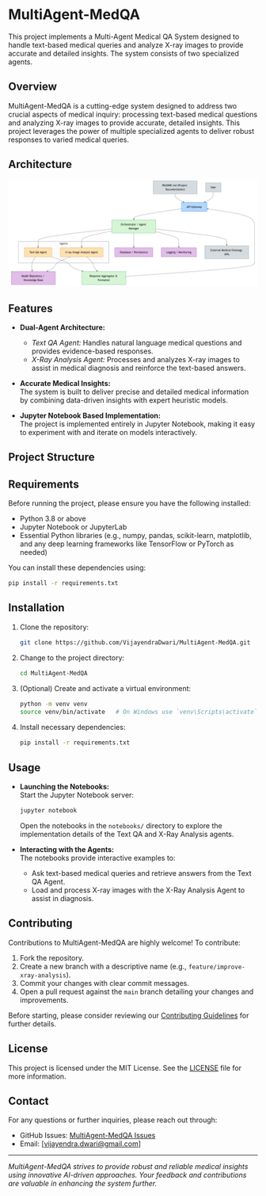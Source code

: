 # MultiAgent-MedQA
This project implements a Multi-Agent Medical QA System designed to handle text-based medical queries and analyze X-ray images to provide accurate and detailed insights. The system consists of two specialized agents.

## Overview
MultiAgent-MedQA is a cutting-edge system designed to address two crucial aspects of medical inquiry: processing text-based medical questions and analyzing X-ray images to provide accurate, detailed insights. This project leverages the power of multiple specialized agents to deliver robust responses to varied medical queries.

## Architecture
![System Architecture](./diagram(3).png)

## Features
- **Dual-Agent Architecture:**  
  - *Text QA Agent:* Handles natural language medical questions and provides evidence-based responses.
  - *X-Ray Analysis Agent:* Processes and analyzes X-ray images to assist in medical diagnosis and reinforce the text-based answers.
  
- **Accurate Medical Insights:**  
  The system is built to deliver precise and detailed medical information by combining data-driven insights with expert heuristic models.

- **Jupyter Notebook Based Implementation:**  
  The project is implemented entirely in Jupyter Notebook, making it easy to experiment with and iterate on models interactively.

## Project Structure


## Requirements
Before running the project, please ensure you have the following installed:
- Python 3.8 or above
- Jupyter Notebook or JupyterLab
- Essential Python libraries (e.g., numpy, pandas, scikit-learn, matplotlib, and any deep learning frameworks like TensorFlow or PyTorch as needed)

You can install these dependencies using:
```bash
pip install -r requirements.txt
```

## Installation
1. Clone the repository:
   ```bash
   git clone https://github.com/VijayendraDwari/MultiAgent-MedQA.git
   ```
2. Change to the project directory:
   ```bash
   cd MultiAgent-MedQA
   ```
3. (Optional) Create and activate a virtual environment:
   ```bash
   python -m venv venv
   source venv/bin/activate   # On Windows use `venv\Scripts\activate`
   ```
4. Install necessary dependencies:
   ```bash
   pip install -r requirements.txt
   ```

## Usage
- **Launching the Notebooks:**  
  Start the Jupyter Notebook server:
  ```bash
  jupyter notebook
  ```
  Open the notebooks in the `notebooks/` directory to explore the implementation details of the Text QA and X-Ray Analysis agents.

- **Interacting with the Agents:**  
  The notebooks provide interactive examples to:
  - Ask text-based medical queries and retrieve answers from the Text QA Agent.
  - Load and process X-ray images with the X-Ray Analysis Agent to assist in diagnosis.

## Contributing
Contributions to MultiAgent-MedQA are highly welcome! To contribute:
1. Fork the repository.
2. Create a new branch with a descriptive name (e.g., `feature/improve-xray-analysis`).
3. Commit your changes with clear commit messages.
4. Open a pull request against the `main` branch detailing your changes and improvements.

Before starting, please consider reviewing our [Contributing Guidelines](CONTRIBUTING.md) for further details.

## License
This project is licensed under the MIT License. See the [LICENSE](LICENSE) file for more information.

## Contact
For any questions or further inquiries, please reach out through:
- GitHub Issues: [MultiAgent-MedQA Issues](https://github.com/VijayendraDwari/MultiAgent-MedQA/issues)
- Email: [vijayendra.dwari@gmail.com]

---
*MultiAgent-MedQA strives to provide robust and reliable medical insights using innovative AI-driven approaches. Your feedback and contributions are valuable in enhancing the system further.*
